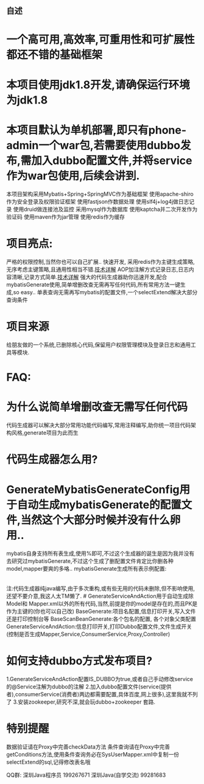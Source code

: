 ## 自述

# 一个高可用,高效率,可重用性和可扩展性都还不错的基础框架
# 本项目使用jdk1.8开发,请确保运行环境为jdk1.8
# 本项目默认为单机部署,即只有phone-admin一个war包,若需要使用dubbo发布,需加入dubbo配置文件,并将service作为war包使用,后续会讲到.
本项目架构采用Mybatis+Spring+SpringMVC作为基础框架
使用apache-shiro作为安全登录及权限验证框架
使用fastjson作数据处理
使用slf4j+log4j做日志记录
使用druid做连接池及监控
采用mysql作为数据库
使用kaptcha并二次开发作为验证码
使用maven作为jar管理
使用redis作为缓存

# 项目亮点:
严格的权限控制,当然你也可以自己扩展..
快速开发,
采用redis作为主键生成策略,无序考虑主键策略,且通用性相当不错.<a href="http://blog.csdn.net/leiyong0326/article/details/52039200">技术详解</a>
AOP加注解方式记录日志,日志内容清晰,记录方式简单.<a href="http://blog.csdn.net/leiyong0326/article/details/52039086">技术详解</a>
强大的代码生成器助你迅速开发,配合mybatisGenerate使用,简单增删改查无需再写任何代码,所有常用方法一键生成,so easy..
单表查询无需再写mybatis的配置文件,一个selectExtend解决大部分查询条件
# 项目来源
给朋友做的一个系统,已删除核心代码,保留用户权限管理模块及登录日志和通用工具等模块.

# FAQ:

# 为什么说简单增删改查无需写任何代码
代码生成器可以解决大部分常用功能代码编写,常用注释编写,助你统一项目代码架构风格,generate项目为此而生

# 代码生成器怎么用?
# GenerateMybatisGenerateConfig用于自动生成mybatisGenerate的配置文件,当然这个大部分时候并没有什么卵用..
mybatis自身支持所有表生成,使用%即可,不过这个生成器的诞生是因为我并没有去研究过mybatisGenerate,不过这个生成了删配置文件肯定比你删各种model,mapper要爽的多咯..
mybatisGenerate生成所有表示例配置:
<table tableName="%" enableCountByExample="false" enableDeleteByExample="false" enableSelectByExample="false" enableUpdateByExample="false"></table>
注:代码生成器纯java编写,由于多次重构,或有些无用的代码未删除,但不影响使用,还望不要介意,我这人太TM懒了.
# GenerateServiceAndAction用于自动生成除Model和 Mapper.xml以外的所有代码,当然,前提是你的model是存在的,而且PK是作为主键的(你也可以自己改)
BaseGenerate:项目名配置,信息打印开关,写入文件还是打印控制台等
BaseScanBeanGenerate:各个包名的配置, 各个对象父类配置
GenerateServiceAndAction:信息打印开关,打印Dubbo配置文件,文件生成开关(控制是否生成Mapper,Service,ConsumerService,Proxy,Controller)

# 如何支持dubbo方式发布项目?
1.GenerateServiceAndAction配置IS_DUBBO为true,或者自己手动修改service的@Service注解为dubbo的注解
2.加入dubbo配置文件(service(提供者),consumerService(消费者)两边都需要配置,具体百度,网上很多),这里我就不列了
3.安装zookeeper,研究不深,就会玩dubbo+zookeeper 套路.

# 特别提醒
数据验证请在Proxy中完善checkData方法
条件查询请在Proxy中完善getConditions方法,使用条件查询务必在SysUserMapper.xml中复制一份selectExtend的sql,记得修改表名哦

QQ群:
深圳Java程序员 199267671
深圳Java(自学交流) 99281683
